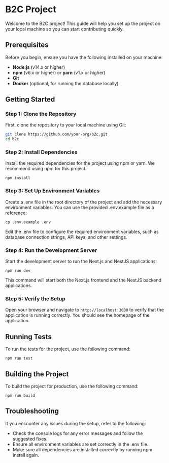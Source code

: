# B2C Project

Welcome to the B2C project! This guide will help you set up the project on your local machine so you can start contributing quickly.

## Prerequisites

Before you begin, ensure you have the following installed on your machine:

- **Node.js** (v14.x or higher)
- **npm** (v6.x or higher) or **yarn** (v1.x or higher)
- **Git**
- **Docker** (optional, for running the database locally)

## Getting Started

### Step 1: Clone the Repository

First, clone the repository to your local machine using Git:

```bash
git clone https://github.com/your-org/b2c.git
cd b2c
```
### Step 2: Install Dependencies

Install the required dependencies for the project using npm or yarn. We recommend using npm for this project.

```
npm install
```

### Step 3: Set Up Environment Variables

Create a .env file in the root directory of the project and add the necessary environment variables. You can use the provided .env.example file as a reference:

```
cp .env.example .env
```

Edit the .env file to configure the required environment variables, such as database connection strings, API keys, and other settings.

### Step 4: Run the Development Server

Start the development server to run the Next.js and NestJS applications:

```
npm run dev
```

This command will start both the Next.js frontend and the NestJS backend applications.

### Step 5: Verify the Setup

Open your browser and navigate to ```http://localhost:3000``` to verify that the application is running correctly. You should see the homepage of the application.

## Running Tests

To run the tests for the project, use the following command:

```
npm run test
```

## Building the Project

To build the project for production, use the following command:

```
npm run build
```

## Troubleshooting

If you encounter any issues during the setup, refer to the following:

<ul>
<li>Check the console logs for any error messages and follow the suggested fixes.</li>
<li>Ensure all environment variables are set correctly in the .env file.</li>
<li>Make sure all dependencies are installed correctly by running npm install again.</li>
<ul>



